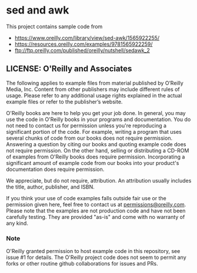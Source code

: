 
# sed and awk

This project contains sample code from

- https://www.oreilly.com/library/view/sed-awk/1565922255/
- https://resources.oreilly.com/examples/9781565922259/
- ftp://ftp.oreilly.com/published/oreilly/nutshell/sedawk_2

## LICENSE: O'Reilly and Associates

The following applies to example files from material published by O’Reilly
Media, Inc. Content from other publishers may include different rules of
usage. Please refer to any additional usage rights explained in the actual
example files or refer to the publisher’s website.

O'Reilly books are here to help you get your job done. In general, you may
use the code in O'Reilly books in your programs and documentation. You do not
need to contact us for permission unless you're reproducing a significant
portion of the code. For example, writing a program that uses several chunks
of code from our books does not require permission. Answering a question by
citing our books and quoting example code does not require permission. On the
other hand, selling or distributing a CD-ROM of examples from O'Reilly books
does require permission. Incorporating a significant amount of example code
from our books into your product's documentation does require permission.

We appreciate, but do not require, attribution. An attribution usually
includes the title, author, publisher, and ISBN.

If you think your use of code examples falls outside fair use or the
permission given here, feel free to contact us at permissions@oreilly.com.
Please note that the examples are not production code and have not been
carefully testing. They are provided "as-is" and come with no warranty of any
kind.

### Note

O'Reilly granted permission to host example code in this repository,
see issue #1 for details.  The O'Reilly project code does not seem to
permit any forks or other routine github collaborations for issues and PRs.
